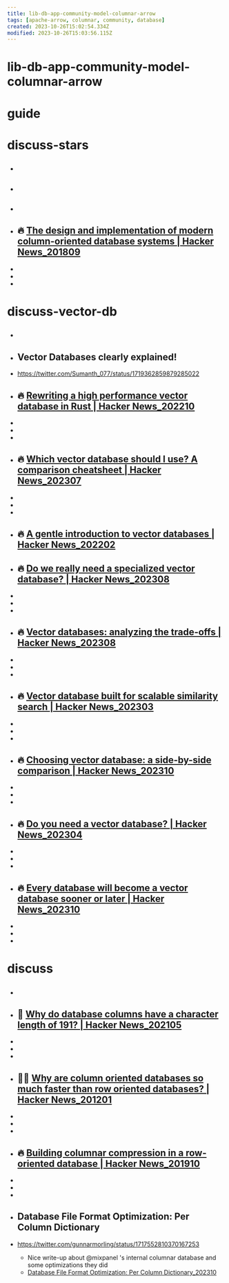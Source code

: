 ```yaml
---
title: lib-db-app-community-model-columnar-arrow
tags: [apache-arrow, columnar, community, database]
created: 2023-10-26T15:02:54.334Z
modified: 2023-10-26T15:03:56.115Z
---
```


# lib-db-app-community-model-columnar-arrow

# guide

# discuss-stars
- ## 

- ## 

- ## 

- ## 🔥 [The design and implementation of modern column-oriented database systems | Hacker News_201809](https://news.ycombinator.com/item?id=18076547)
- 
- 
- 

# discuss-vector-db
- ## 

- ## Vector Databases clearly explained!
- https://twitter.com/Sumanth_077/status/1719362859879285022

- ## 🔥 [Rewriting a high performance vector database in Rust | Hacker News_202210](https://news.ycombinator.com/item?id=33252137)
- 
- 
- 

- ## 🔥 [Which vector database should I use? A comparison cheatsheet | Hacker News_202307](https://news.ycombinator.com/item?id=36943318)
- 
- 
- 

- ## 🔥 [A gentle introduction to vector databases | Hacker News_202202](https://news.ycombinator.com/item?id=30425599)

- ## 🔥 [Do we really need a specialized vector database? | Hacker News_202308](https://news.ycombinator.com/item?id=37097004)
- 
- 
- 

- ## 🔥 [Vector databases: analyzing the trade-offs | Hacker News_202308](https://news.ycombinator.com/item?id=37193599)
- 
- 
- 

- ## 🔥 [Vector database built for scalable similarity search | Hacker News_202303](https://news.ycombinator.com/item?id=35308551)
- 
- 
- 

- ## 🔥 [Choosing vector database: a side-by-side comparison | Hacker News_202310](https://news.ycombinator.com/item?id=37764489)
- 
- 
- 

- ## 🔥 [Do you need a vector database? | Hacker News_202304](https://news.ycombinator.com/item?id=35550567)
- 
- 
- 

- ## 🔥 [Every database will become a vector database sooner or later | Hacker News_202310](https://news.ycombinator.com/item?id=37747534)
- 
- 
- 

# discuss
- ## 

- ## 🤔 [Why do database columns have a character length of 191? | Hacker News_202105](https://news.ycombinator.com/item?id=27186385)
- 
- 
- 

- ## 🤔🔥 [Why are column oriented databases so much faster than row oriented databases? | Hacker News_201201](https://news.ycombinator.com/item?id=3524437)
- 
- 
- 

- ## 🔥 [Building columnar compression in a row-oriented database | Hacker News_201910](https://news.ycombinator.com/item?id=21412596)
- 
- 
- 

- ## Database File Format Optimization: Per Column Dictionary
- https://twitter.com/gunnarmorling/status/1717552810370167253
  - Nice write-up about @mixpanel 's internal columnar database and some optimizations they did
  - [Database File Format Optimization: Per Column Dictionary_202310](https://engineering.mixpanel.com/database-file-format-optimization-per-column-dictionary-2e108df1d706)
